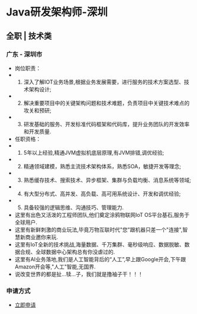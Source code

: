 
# Java研发架构师-深圳
## 全职  |  技术类
### 广东 - 深圳市

- 岗位职责：
- 1. 深入了解IOT业务场景,根据业务发展需要，进行服务的技术方案选型、技术架构设计;
- 2. 解决重要项目中的关键架构问题和技术难题，负责项目中关键技术难点的攻关和预研;
- 3. 研发基础的服务、开发标准代码框架和代码库，提升业务团队的开发效率和开发质量.
- 任职资格：
- 1. 5年以上经验,精通JVM虚拟机底层原理,有JVM排错,调优经验;
- 2. 精通领域建模，熟悉主流技术架构体系，熟悉SOA，敏捷开发等理念;
- 3. 熟悉缓存技术、搜索技术、异步框架、集群与负载均衡、消息系统等领域;
- 4. 有大型分布式、高并发、高负载、高可用系统设计、开发和调优经验;
- 5. 具备较强的逻辑思维、沟通技巧、管理能力.
- 这里有出色又活泼的工程师团队,他们奠定涂鸦物联网IoT OS平台基石,服务于全球用户.
- 这里有新鲜刺激的商业玩法,毕竟万物互联时代"您"跟机器只差一个"连接",智慧新商业邀你来玩.
- 这里有IoT全新的技术挑战,海量数据、千万集群、毫秒级响应、数据脱敏、数据合规、全球数据中心架构总有你没虐过的.
- 这里有AI业务落地,我们是人工智能背后的“人工”,早上跟Google开会,下午跟Amazon开会等,"人工"智能,无国界.
- 说改变世界的都是扯...犊...子，我们就是撸袖子干！！！
### 申请方式
- <a href="mailto:hr@tuya.com" title=yourName-Java研发架构师-深圳>立即申请</a>